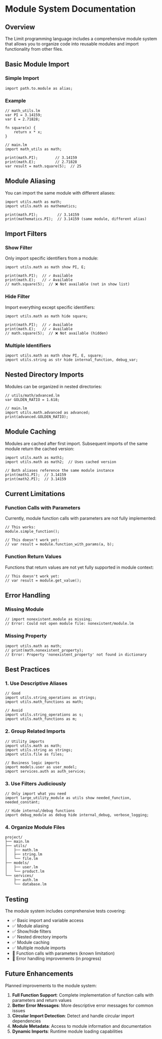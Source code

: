 # Module System Documentation

## Overview

The Limit programming language includes a comprehensive module system that allows you to organize code into reusable modules and import functionality from other files.

## Basic Module Import

### Simple Import
```limit
import path.to.module as alias;
```

### Example
```limit
// math_utils.lm
var PI = 3.14159;
var E = 2.71828;

fn square(x) {
    return x * x;
}
```

```limit
// main.lm
import math_utils as math;

print(math.PI);        // 3.14159
print(math.E);         // 2.71828
var result = math.square(5);  // 25
```

## Module Aliasing

You can import the same module with different aliases:

```limit
import utils.math as math;
import utils.math as mathematics;

print(math.PI);         // 3.14159
print(mathematics.PI);  // 3.14159 (same module, different alias)
```

## Import Filters

### Show Filter
Only import specific identifiers from a module:

```limit
import utils.math as math show PI, E;

print(math.PI);  // ✓ Available
print(math.E);   // ✓ Available
// math.square(5);  // ❌ Not available (not in show list)
```

### Hide Filter
Import everything except specific identifiers:

```limit
import utils.math as math hide square;

print(math.PI);  // ✓ Available
print(math.E);   // ✓ Available
// math.square(5);  // ❌ Not available (hidden)
```

### Multiple Identifiers
```limit
import utils.math as math show PI, E, square;
import utils.string as str hide internal_function, debug_var;
```

## Nested Directory Imports

Modules can be organized in nested directories:

```limit
// utils/math/advanced.lm
var GOLDEN_RATIO = 1.618;

// main.lm
import utils.math.advanced as advanced;
print(advanced.GOLDEN_RATIO);
```

## Module Caching

Modules are cached after first import. Subsequent imports of the same module return the cached version:

```limit
import utils.math as math1;
import utils.math as math2;  // Uses cached version

// Both aliases reference the same module instance
print(math1.PI);  // 3.14159
print(math2.PI);  // 3.14159
```

## Current Limitations

### Function Calls with Parameters
Currently, module function calls with parameters are not fully implemented:

```limit
// This works:
module.simple_function();

// This doesn't work yet:
// var result = module.function_with_params(a, b);
```

### Function Return Values
Functions that return values are not yet fully supported in module context:

```limit
// This doesn't work yet:
// var result = module.get_value();
```

## Error Handling

### Missing Module
```limit
// import nonexistent.module as missing;
// Error: Could not open module file: nonexistent/module.lm
```

### Missing Property
```limit
import utils.math as math;
// print(math.nonexistent_property);
// Error: Property 'nonexistent_property' not found in dictionary
```

## Best Practices

### 1. Use Descriptive Aliases
```limit
// Good
import utils.string_operations as strings;
import utils.math_functions as math;

// Avoid
import utils.string_operations as s;
import utils.math_functions as m;
```

### 2. Group Related Imports
```limit
// Utility imports
import utils.math as math;
import utils.string as strings;
import utils.file as files;

// Business logic imports
import models.user as user_model;
import services.auth as auth_service;
```

### 3. Use Filters Judiciously
```limit
// Only import what you need
import large_utility_module as utils show needed_function, needed_constant;

// Hide internal/debug functions
import debug_module as debug hide internal_debug, verbose_logging;
```

### 4. Organize Module Files
```
project/
├── main.lm
├── utils/
│   ├── math.lm
│   ├── string.lm
│   └── file.lm
├── models/
│   ├── user.lm
│   └── product.lm
└── services/
    ├── auth.lm
    └── database.lm
```

## Testing

The module system includes comprehensive tests covering:

- ✅ Basic import and variable access
- ✅ Module aliasing
- ✅ Show/hide filters
- ✅ Nested directory imports
- ✅ Module caching
- ✅ Multiple module imports
- 🚧 Function calls with parameters (known limitation)
- 🚧 Error handling improvements (in progress)

## Future Enhancements

Planned improvements to the module system:

1. **Full Function Support**: Complete implementation of function calls with parameters and return values
2. **Better Error Messages**: More descriptive error messages for common issues
3. **Circular Import Detection**: Detect and handle circular import dependencies
4. **Module Metadata**: Access to module information and documentation
5. **Dynamic Imports**: Runtime module loading capabilities